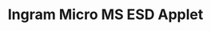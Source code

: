 ---
title: "Ingram Micro MS ESD Applet"
description: "Microsoft ESD integration with Ingram Micro for electronic software distribution"
weight: 105
tags:
- applets
- microsoft
- ingram-micro
- esd
---